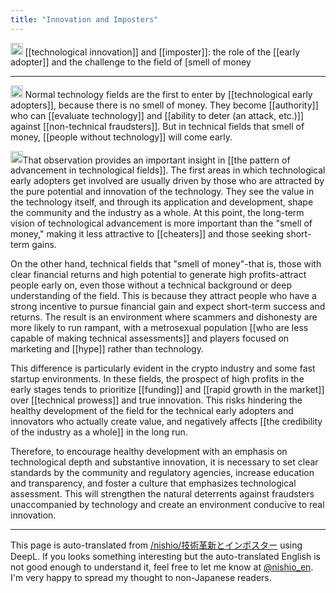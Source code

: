 ```yaml
---
title: "Innovation and Imposters"
---
```


<img src='https://scrapbox.io/api/pages/nishio-en/gpt/icon' alt='gpt.icon' height="19.5"/> [[technological innovation]] and [[imposter]]: the role of the [[early adopter]] and the challenge to the field of [smell of money

---
<img src='https://scrapbox.io/api/pages/nishio-en/nishio/icon' alt='nishio.icon' height="19.5"/> Normal technology fields are the first to enter by [[technological early adopters]], because there is no smell of money. They become [[authority]] who can [[evaluate technology]] and [[ability to deter (an attack, etc.)]] against [[non-technical fraudsters]]. But in technical fields that smell of money, [[people without technology]] will come early.

<img src='https://scrapbox.io/api/pages/nishio-en/gpt/icon' alt='gpt.icon' height="19.5"/>That observation provides an important insight in [[the pattern of advancement in technological fields]]. The first areas in which technological early adopters get involved are usually driven by those who are attracted by the pure potential and innovation of the technology. They see the value in the technology itself, and through its application and development, shape the community and the industry as a whole. At this point, the long-term vision of technological advancement is more important than the "smell of money," making it less attractive to [[cheaters]] and those seeking short-term gains.

On the other hand, technical fields that "smell of money"-that is, those with clear financial returns and high potential to generate high profits-attract people early on, even those without a technical background or deep understanding of the field. This is because they attract people who have a strong incentive to pursue financial gain and expect short-term success and returns. The result is an environment where scammers and dishonesty are more likely to run rampant, with a metrosexual population [[who are less capable of making technical assessments]] and players focused on marketing and [[hype]] rather than technology.

This difference is particularly evident in the crypto industry and some fast startup environments. In these fields, the prospect of high profits in the early stages tends to prioritize [[funding]] and [[rapid growth in the market]] over [[technical prowess]] and true innovation. This risks hindering the healthy development of the field for the technical early adopters and innovators who actually create value, and negatively affects [[the credibility of the industry as a whole]] in the long run.

Therefore, to encourage healthy development with an emphasis on technological depth and substantive innovation, it is necessary to set clear standards by the community and regulatory agencies, increase education and transparency, and foster a culture that emphasizes technological assessment. This will strengthen the natural deterrents against fraudsters unaccompanied by technology and create an environment conducive to real innovation.

---
This page is auto-translated from [/nishio/技術革新とインポスター](https://scrapbox.io/nishio/技術革新とインポスター) using DeepL. If you looks something interesting but the auto-translated English is not good enough to understand it, feel free to let me know at [@nishio_en](https://twitter.com/nishio_en). I'm very happy to spread my thought to non-Japanese readers.
